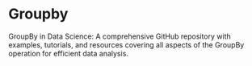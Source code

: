 # Groupby
GroupBy in Data Science: A comprehensive GitHub repository with examples, tutorials, and resources covering all aspects of the GroupBy operation for efficient data analysis.
